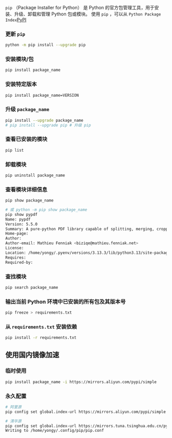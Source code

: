 `pip` （Package Installer for Python） 是 Python 的官方包管理工具，用于安装、升级、卸载和管理 Python 包或模块。
使用 `pip` ，可以从 `Python Package Index`[PyPI](https://pypi.org/)

### 更新 `pip`
```bash
python -m pip install --upgrade pip
```

### 安装模块/包
```bash
pip install package_name
```

### 安装特定版本
```bash
pip install package_name=VERSION
```

### 升级 `package_name`
```bash
pip install --upgrade package_name
# pip install --upgrade pip # 升级 pip
```

### 查看已安装的模块
```bash
pip list
```

### 卸载模块
```bash
pip uninstall package_name
```

### 查看模块详细信息
```bash
pip show package_name

# 或 python -m pip show package_name
pip show pypdf
Name: pypdf
Version: 5.5.0
Summary: A pure-python PDF library capable of splitting, merging, cropping, and transforming PDF files
Home-page: 
Author: 
Author-email: Mathieu Fenniak <biziqe@mathieu.fenniak.net>
License: 
Location: /home/yongy/.pyenv/versions/3.13.3/lib/python3.13/site-packages
Requires: 
Required-by: 
```

### 查找模块 
```bash
pip search package_name
```

### 输出当前 Python 环境中已安装的所有包及其版本号
```bash
pip freeze > requirements.txt
```

### 从 `requirements.txt` 安装依赖
```bash
pip install -r requirements.txt
```

## 使用国内镜像加速
### 临时使用
```bash
pip install package_name -i https://mirrors.aliyun.com/pypi/simple
```

### 永久配置
```bash
# 阿里源
pip config set global.index-url https://mirrors.aliyun.com/pypi/simple

# 清华源
pip config set global.index-url https://mirrors.tuna.tsinghua.edu.cn/pypi/web/simple
Writing to /home/yongy/.config/pip/pip.conf
```
